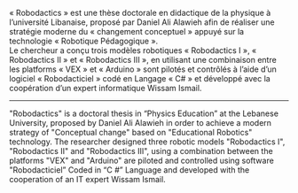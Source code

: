 « Robodactics » est une thèse doctorale en didactique de la physique à l’université Libanaise, proposé par Daniel Ali Alawieh afin de réaliser une stratégie moderne du « changement conceptuel » appuyé sur la technologie « Robotique Pédagogique ».  
Le chercheur a conçu trois modèles robotiques « Robodactics I », « Robodactics II » et « Robodactics III », en utilisant une combinaison entre les platforms « VEX » et « Arduino » sont pilotés et contrôlés à l’aide d’un logiciel « Robodacticiel » codé en Langage « C# » et développé avec la coopération d’un expert informatique Wissam Ismail. 

* * *
"Robodactics" is a doctoral thesis in “Physics Education” at the Lebanese University, proposed by Daniel Ali Alawieh in order to achieve a modern strategy of "Conceptual change" based on "Educational Robotics" technology.
The researcher designed three robotic models "Robodactics I", "Robodactics II" and "Robodactics III", using a combination between the platforms "VEX" and "Arduino" are piloted and controlled using software "Robodacticiel” Coded in “C #” Language and developed with the cooperation of an IT expert Wissam Ismail.
